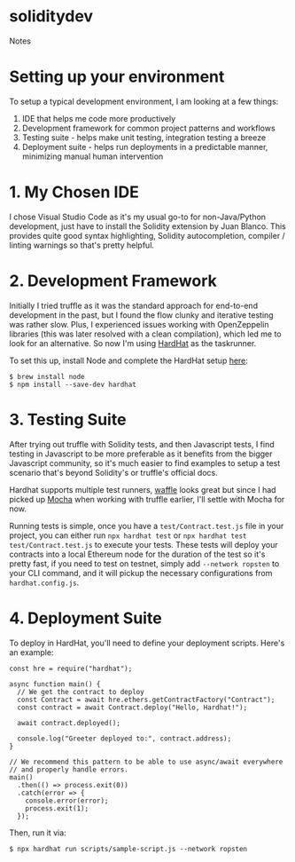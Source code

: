 # soliditydev

Notes

# Setting up your environment
To setup a typical development environment, I am looking at a few things:
1. IDE that helps me code more productively
2. Development framework for common project patterns and workflows
3. Testing suite - helps make unit testing, integration testing a breeze
4. Deployment suite - helps run deployments in a predictable manner, minimizing manual human intervention

# 1. My Chosen IDE
I chose Visual Studio Code as it's my usual go-to for non-Java/Python development, just have to install the Solidity extension by Juan Blanco. This provides quite good syntax highlighting, Solidity autocompletion, compiler / linting warnings so that's pretty helpful.

# 2. Development Framework
Initially I tried truffle as it was the standard approach for end-to-end development in the past, but I found the flow clunky and iterative testing was rather slow. Plus, I experienced issues working with OpenZeppelin libraries (this was later resolved with a clean compilation), which led me to look for an alternative. So now I'm using [HardHat](https://hardhat.org/) as the taskrunner.

To set this up, install Node and complete the HardHat setup [here](https://hardhat.org/getting-started/):
```
$ brew install node
$ npm install --save-dev hardhat
```

# 3. Testing Suite
After trying out truffle with Solidity tests, and then Javascript tests, I find testing in Javascript to be more preferable as it benefits from the bigger Javascript community, so it's much easier to find examples to setup a test scenario that's beyond Solidity's or truffle's official docs.

Hardhat supports multiple test runners, [waffle](https://getwaffle.io/) looks great but since I had picked up [Mocha](https://mochajs.org/) when working with truffle earlier, I'll settle with Mocha for now.

Running tests is simple, once you have a `test/Contract.test.js` file in your project, you can either run `npx hardhat test` or `npx hardhat test test/Contract.test.js` to execute your tests. These tests will deploy your contracts into a local Ethereum node for the duration of the test so it's pretty fast, if you need to test on testnet, simply add `--network ropsten` to your CLI command, and it will pickup the necessary configurations from `hardhat.config.js`.

# 4. Deployment Suite
To deploy in HardHat, you'll need to define your deployment scripts. Here's an example:
```
const hre = require("hardhat");

async function main() {
  // We get the contract to deploy
  const Contract = await hre.ethers.getContractFactory("Contract");
  const contract = await Contract.deploy("Hello, Hardhat!");

  await contract.deployed();

  console.log("Greeter deployed to:", contract.address);
}

// We recommend this pattern to be able to use async/await everywhere
// and properly handle errors.
main()
  .then(() => process.exit(0))
  .catch(error => {
    console.error(error);
    process.exit(1);
  });
```

Then, run it via:
```
$ npx hardhat run scripts/sample-script.js --network ropsten
```
